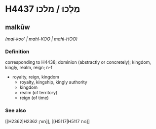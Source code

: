 # H4437 מַלְכוּ / מלכו

## malkûw

_(mal-koo' | mahl-KOO | mahl-HOO)_

### Definition

corresponding to H4438; dominion (abstractly or concretely); kingdom, kingly, realm, reign; n-f

- royalty, reign, kingdom
  - royalty, kingship, kingly authority
  - kingdom
  - realm (of territory)
  - reign (of time)

### See also

[[H2362|H2362 חורן]], [[H5117|H5117 נוח]]
